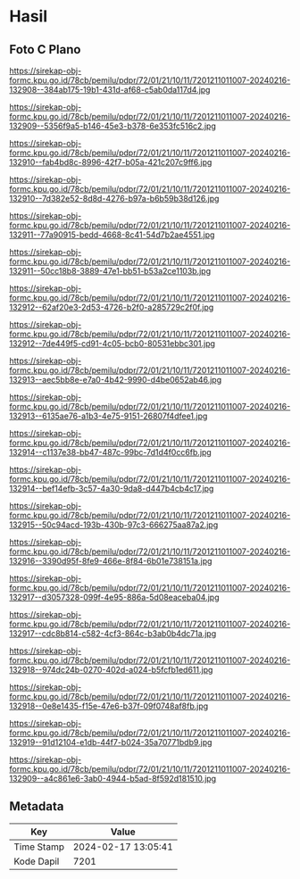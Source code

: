 # Hasil

## Foto C Plano

https://sirekap-obj-formc.kpu.go.id/78cb/pemilu/pdpr/72/01/21/10/11/7201211011007-20240216-132908--384ab175-19b1-431d-af68-c5ab0da117d4.jpg

https://sirekap-obj-formc.kpu.go.id/78cb/pemilu/pdpr/72/01/21/10/11/7201211011007-20240216-132909--5356f9a5-b146-45e3-b378-6e353fc516c2.jpg

https://sirekap-obj-formc.kpu.go.id/78cb/pemilu/pdpr/72/01/21/10/11/7201211011007-20240216-132910--fab4bd8c-8996-42f7-b05a-421c207c9ff6.jpg

https://sirekap-obj-formc.kpu.go.id/78cb/pemilu/pdpr/72/01/21/10/11/7201211011007-20240216-132910--7d382e52-8d8d-4276-b97a-b6b59b38d126.jpg

https://sirekap-obj-formc.kpu.go.id/78cb/pemilu/pdpr/72/01/21/10/11/7201211011007-20240216-132911--77a90915-bedd-4668-8c41-54d7b2ae4551.jpg

https://sirekap-obj-formc.kpu.go.id/78cb/pemilu/pdpr/72/01/21/10/11/7201211011007-20240216-132911--50cc18b8-3889-47e1-bb51-b53a2ce1103b.jpg

https://sirekap-obj-formc.kpu.go.id/78cb/pemilu/pdpr/72/01/21/10/11/7201211011007-20240216-132912--62af20e3-2d53-4726-b2f0-a285729c2f0f.jpg

https://sirekap-obj-formc.kpu.go.id/78cb/pemilu/pdpr/72/01/21/10/11/7201211011007-20240216-132912--7de449f5-cd91-4c05-bcb0-80531ebbc301.jpg

https://sirekap-obj-formc.kpu.go.id/78cb/pemilu/pdpr/72/01/21/10/11/7201211011007-20240216-132913--aec5bb8e-e7a0-4b42-9990-d4be0652ab46.jpg

https://sirekap-obj-formc.kpu.go.id/78cb/pemilu/pdpr/72/01/21/10/11/7201211011007-20240216-132913--6135ae76-a1b3-4e75-9151-26807f4dfee1.jpg

https://sirekap-obj-formc.kpu.go.id/78cb/pemilu/pdpr/72/01/21/10/11/7201211011007-20240216-132914--c1137e38-bb47-487c-99bc-7d1d4f0cc6fb.jpg

https://sirekap-obj-formc.kpu.go.id/78cb/pemilu/pdpr/72/01/21/10/11/7201211011007-20240216-132914--bef14efb-3c57-4a30-9da8-d447b4cb4c17.jpg

https://sirekap-obj-formc.kpu.go.id/78cb/pemilu/pdpr/72/01/21/10/11/7201211011007-20240216-132915--50c94acd-193b-430b-97c3-666275aa87a2.jpg

https://sirekap-obj-formc.kpu.go.id/78cb/pemilu/pdpr/72/01/21/10/11/7201211011007-20240216-132916--3390d95f-8fe9-466e-8f84-6b01e738151a.jpg

https://sirekap-obj-formc.kpu.go.id/78cb/pemilu/pdpr/72/01/21/10/11/7201211011007-20240216-132917--d3057328-099f-4e95-886a-5d08eaceba04.jpg

https://sirekap-obj-formc.kpu.go.id/78cb/pemilu/pdpr/72/01/21/10/11/7201211011007-20240216-132917--cdc8b814-c582-4cf3-864c-b3ab0b4dc71a.jpg

https://sirekap-obj-formc.kpu.go.id/78cb/pemilu/pdpr/72/01/21/10/11/7201211011007-20240216-132918--974dc24b-0270-402d-a024-b5fcfb1ed611.jpg

https://sirekap-obj-formc.kpu.go.id/78cb/pemilu/pdpr/72/01/21/10/11/7201211011007-20240216-132918--0e8e1435-f15e-47e6-b37f-09f0748af8fb.jpg

https://sirekap-obj-formc.kpu.go.id/78cb/pemilu/pdpr/72/01/21/10/11/7201211011007-20240216-132919--91d12104-e1db-44f7-b024-35a70771bdb9.jpg

https://sirekap-obj-formc.kpu.go.id/78cb/pemilu/pdpr/72/01/21/10/11/7201211011007-20240216-132909--a4c861e6-3ab0-4944-b5ad-8f592d181510.jpg


## Metadata

| Key        | Value               |
| ---------- | ------------------- |
| Time Stamp | 2024-02-17 13:05:41 |
| Kode Dapil | 7201                |




